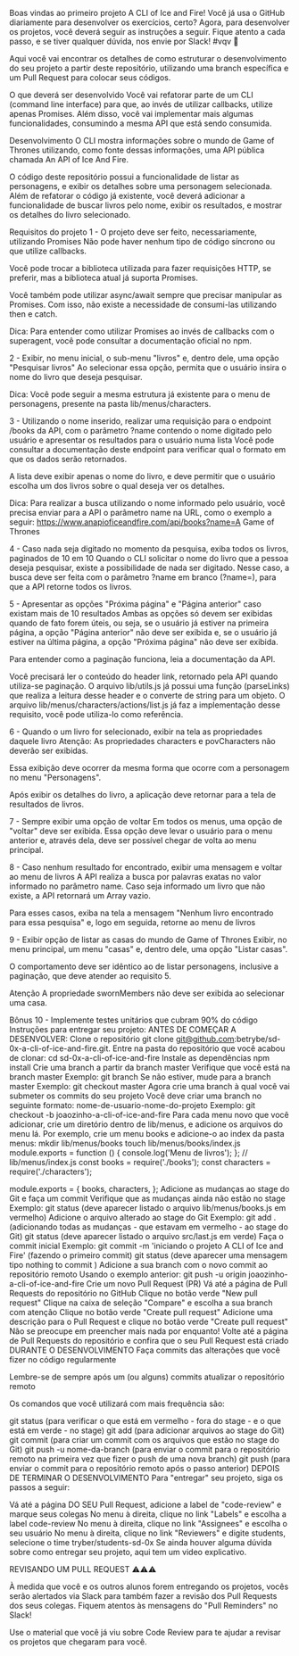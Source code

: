 Boas vindas ao primeiro projeto A CLI of Ice and Fire!
Você já usa o GitHub diariamente para desenvolver os exercícios, certo? Agora, para desenvolver os projetos, você deverá seguir as instruções a seguir. Fique atento a cada passo, e se tiver qualquer dúvida, nos envie por Slack! #vqv 🚀

Aqui você vai encontrar os detalhes de como estruturar o desenvolvimento do seu projeto a partir deste repositório, utilizando uma branch específica e um Pull Request para colocar seus códigos.

O que deverá ser desenvolvido
Você vai refatorar parte de um CLI (command line interface) para que, ao invés de utilizar callbacks, utilize apenas Promises. Além disso, você vai implementar mais algumas funcionalidades, consumindo a mesma API que está sendo consumida.

Desenvolvimento
O CLI mostra informações sobre o mundo de Game of Thrones utilizando, como fonte dessas informações, uma API pública chamada An API of Ice And Fire.

O código deste repositório possui a funcionalidade de listar as personagens, e exibir os detalhes sobre uma personagem selecionada. Além de refatorar o código já existente, você deverá adicionar a funcionalidade de buscar livros pelo nome, exibir os resultados, e mostrar os detalhes do livro selecionado.

Requisitos do projeto
1 - O projeto deve ser feito, necessariamente, utilizando Promises
Não pode haver nenhum tipo de código síncrono ou que utilize callbacks.

Você pode trocar a biblioteca utilizada para fazer requisições HTTP, se preferir, mas a biblioteca atual já suporta Promises.

Você também pode utilizar async/await sempre que precisar manipular as Promises. Com isso, não existe a necessidade de consumi-las utilizando then e catch.

Dica: Para entender como utilizar Promises ao invés de callbacks com o superagent, você pode consultar a documentação oficial no npm.

2 - Exibir, no menu inicial, o sub-menu "livros" e, dentro dele, uma opção "Pesquisar livros"
Ao selecionar essa opção, permita que o usuário insira o nome do livro que deseja pesquisar.

Dica: Você pode seguir a mesma estrutura já existente para o menu de personagens, presente na pasta lib/menus/characters.

3 - Utilizando o nome inserido, realizar uma requisição para o endpoint /books da API, com o parâmetro ?name contendo o nome digitado pelo usuário e apresentar os resultados para o usuário numa lista
Você pode consultar a documentação deste endpoint para verificar qual o formato em que os dados serão retornados.

A lista deve exibir apenas o nome do livro, e deve permitir que o usuário escolha um dos livros sobre o qual deseja ver os detalhes.

Dica: Para realizar a busca utilizando o nome informado pelo usuário, você precisa enviar para a API o parâmetro name na URL, como o exemplo a seguir: https://www.anapioficeandfire.com/api/books?name=A Game of Thrones

4 - Caso nada seja digitado no momento da pesquisa, exiba todos os livros, paginados de 10 em 10
Quando o CLI solicitar o nome do livro que a pessoa deseja pesquisar, existe a possibilidade de nada ser digitado. Nesse caso, a busca deve ser feita com o parâmetro ?name em branco (?name=), para que a API retorne todos os livros.

5 - Apresentar as opções "Próxima página" e "Página anterior" caso existam mais de 10 resultados
Ambas as opções só devem ser exibidas quando de fato forem úteis, ou seja, se o usuário já estiver na primeira página, a opção "Página anterior" não deve ser exibida e, se o usuário já estiver na última página, a opção "Próxima página" não deve ser exibida.

Para entender como a paginação funciona, leia a documentação da API.

Você precisará ler o conteúdo do header link, retornado pela API quando utiliza-se paginação. O arquivo lib/utils.js já possui uma função (parseLinks) que realiza a leitura desse header e o converte de string para um objeto. O arquivo lib/menus/characters/actions/list.js já faz a implementação desse requisito, você pode utiliza-lo como referência.

6 - Quando o um livro for selecionado, exibir na tela as propriedades daquele livro
Atenção: As propriedades characters e povCharacters não deverão ser exibidas.

Essa exibição deve ocorrer da mesma forma que ocorre com a personagem no menu "Personagens".

Após exibir os detalhes do livro, a aplicação deve retornar para a tela de resultados de livros.

7 - Sempre exibir uma opção de voltar
Em todos os menus, uma opção de "voltar" deve ser exibida. Essa opção deve levar o usuário para o menu anterior e, através dela, deve ser possível chegar de volta ao menu principal.

8 - Caso nenhum resultado for encontrado, exibir uma mensagem e voltar ao menu de livros
A API realiza a busca por palavras exatas no valor informado no parâmetro name. Caso seja informado um livro que não existe, a API retornará um Array vazio.

Para esses casos, exiba na tela a mensagem "Nenhum livro encontrado para essa pesquisa" e, logo em seguida, retorne ao menu de livros

9 - Exibir opção de listar as casas do mundo de Game of Thrones
Exibir, no menu principal, um menu "casas" e, dentro dele, uma opção "Listar casas".

O comportamento deve ser idêntico ao de listar personagens, inclusive a paginação, que deve atender ao requisito 5.

Atenção A propriedade swornMembers não deve ser exibida ao selecionar uma casa.

Bônus
10 - Implemente testes unitários que cubram 90% do código
Instruções para entregar seu projeto:
ANTES DE COMEÇAR A DESENVOLVER:
Clone o repositório
git clone git@github.com:betrybe/sd-0x-a-cli-of-ice-and-fire.git.
Entre na pasta do repositório que você acabou de clonar:
cd sd-0x-a-cli-of-ice-and-fire
Instale as dependências
npm install
Crie uma branch a partir da branch master
Verifique que você está na branch master
Exemplo: git branch
Se não estiver, mude para a branch master
Exemplo: git checkout master
Agora crie uma branch à qual você vai submeter os commits do seu projeto
Você deve criar uma branch no seguinte formato: nome-de-usuario-nome-do-projeto
Exemplo: git checkout -b joaozinho-a-cli-of-ice-and-fire
Para cada menu novo que você adicionar, crie um diretório dentro de lib/menus, e adicione os arquivos do menu lá. Por exemplo, crie um menu books e adicione-o ao index da pasta menus:
mkdir lib/menus/books
touch lib/menus/books/index.js
module.exports = function () {
  console.log('Menu de livros');
};
// lib/menus/index.js
const books = require('./books');
const characters = require('./characters');

module.exports = {
  books,
  characters,
};
Adicione as mudanças ao stage do Git e faça um commit
Verifique que as mudanças ainda não estão no stage
Exemplo: git status (deve aparecer listado o arquivo lib/menus/books.js em vermelho)
Adicione o arquivo alterado ao stage do Git
Exemplo:
git add . (adicionando todas as mudanças - que estavam em vermelho - ao stage do Git)
git status (deve aparecer listado o arquivo src/last.js em verde)
Faça o commit inicial
Exemplo:
git commit -m 'iniciando o projeto A CLI of Ice and Fire' (fazendo o primeiro commit)
git status (deve aparecer uma mensagem tipo nothing to commit )
Adicione a sua branch com o novo commit ao repositório remoto
Usando o exemplo anterior: git push -u origin joaozinho-a-cli-of-ice-and-fire
Crie um novo Pull Request (PR)
Vá até a página de Pull Requests do repositório no GitHub
Clique no botão verde "New pull request"
Clique na caixa de seleção "Compare" e escolha a sua branch com atenção
Clique no botão verde "Create pull request"
Adicione uma descrição para o Pull Request e clique no botão verde "Create pull request"
Não se preocupe em preencher mais nada por enquanto!
Volte até a página de Pull Requests do repositório e confira que o seu Pull Request está criado
DURANTE O DESENVOLVIMENTO
Faça commits das alterações que você fizer no código regularmente

Lembre-se de sempre após um (ou alguns) commits atualizar o repositório remoto

Os comandos que você utilizará com mais frequência são:

git status (para verificar o que está em vermelho - fora do stage - e o que está em verde - no stage)
git add (para adicionar arquivos ao stage do Git)
git commit (para criar um commit com os arquivos que estão no stage do Git)
git push -u nome-da-branch (para enviar o commit para o repositório remoto na primeira vez que fizer o push de uma nova branch)
git push (para enviar o commit para o repositório remoto após o passo anterior)
DEPOIS DE TERMINAR O DESENVOLVIMENTO
Para "entregar" seu projeto, siga os passos a seguir:

Vá até a página DO SEU Pull Request, adicione a label de "code-review" e marque seus colegas
No menu à direita, clique no link "Labels" e escolha a label code-review
No menu à direita, clique no link "Assignees" e escolha o seu usuário
No menu à direita, clique no link "Reviewers" e digite students, selecione o time tryber/students-sd-0x
Se ainda houver alguma dúvida sobre como entregar seu projeto, aqui tem um video explicativo.

REVISANDO UM PULL REQUEST
⚠⚠⚠

À medida que você e os outros alunos forem entregando os projetos, vocês serão alertados via Slack para também fazer a revisão dos Pull Requests dos seus colegas. Fiquem atentos às mensagens do "Pull Reminders" no Slack!

Use o material que você já viu sobre Code Review para te ajudar a revisar os projetos que chegaram para você.